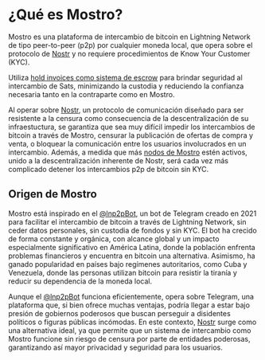 # ¿Qué es Mostro?

Mostro es una plataforma de intercambio de bitcoin en Lightning Network de tipo peer-to-peer (p2p) por cualquier moneda local, que opera sobre el protocolo de [Nostr](https://nostr.com/) y no requiere procedimientos de Know Your Customer (KYC).

Utiliza [hold invoices como sistema de escrow](./hold-invoice.md) para brindar seguridad al intercambio de Sats, minimizando la custodia y reduciendo la confianza necesaria tanto en la contraparte como en Mostro.

Al operar sobre [Nostr](https://nostr.com/), un protocolo de comunicación diseñado para ser resistente a la censura como consecuencia de la descentralización de su infraestuctura, se garantiza que sea muy difícil impedir los intercambios de bitcoin a través de Mostro, censurar la publicación de ofertas de compra y venta, o bloquear la comunicación entre los usuarios involucrados en un intercambio. Además, a medida que más [nodos de Mostro](https://github.com/MostroP2P/mostro) estén activos, unido a la descentralización inherente de Nostr, será cada vez más complicado detener los intercambios p2p de bitcoin sin KYC.

## Origen de Mostro

Mostro está inspirado en el [@lnp2pBot](https://github.com/lnp2pBot/bot), un bot de Telegram creado en 2021 para facilitar el intercambio de bitcoin a través de Lightning Network, sin ceder datos personales, sin custodia de fondos y sin KYC. El bot ha crecido de forma constante y orgánica, con alcance global y un impacto especialmente significativo en América Latina, donde la población enfrenta problemas financieros y encuentra en bitcoin una alternativa. Asimismo, ha ganado popularidad en países bajo regímenes autoritarios, como Cuba y Venezuela, donde las personas utilizan bitcoin para resistir la tiranía y reducir su dependencia de la moneda local.

Aunque el [@lnp2pBot](https://github.com/lnp2pBot/bot) funciona eficientemente, opera sobre Telegram, una plataforma que, si bien ofrece muchas ventajas, podría llegar a estar bajo presión de gobiernos poderosos que buscan perseguir a disidentes políticos o figuras públicas incómodas. En este contexto, [Nostr](https://nostr.com/) surge como una alternativa ideal, ya que permite que un sistema de intercambio como Mostro funcione sin riesgo de censura por parte de entidades poderosas, garantizando así mayor privacidad y seguridad para los usuarios.
